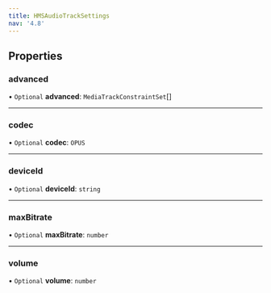 ```yaml
---
title: HMSAudioTrackSettings
nav: '4.8'
---
```


## Properties

### advanced

• `Optional` **advanced**: `MediaTrackConstraintSet`[]

---

### codec

• `Optional` **codec**: `OPUS`

---

### deviceId

• `Optional` **deviceId**: `string`

---

### maxBitrate

• `Optional` **maxBitrate**: `number`

---

### volume

• `Optional` **volume**: `number`
